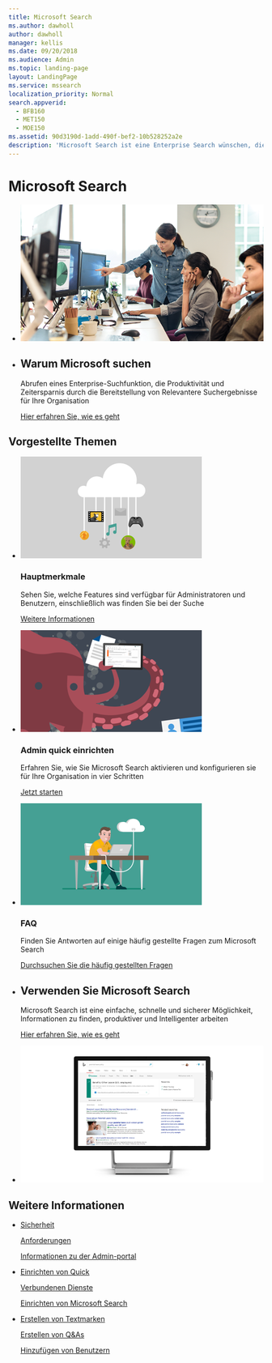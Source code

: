 ```yaml
---
title: Microsoft Search
ms.author: dawholl
author: dawholl
manager: kellis
ms.date: 09/20/2018
ms.audience: Admin
ms.topic: landing-page
layout: LandingPage
ms.service: mssearch
localization_priority: Normal
search.appverid:
  - BFB160
  - MET150
  - MOE150
ms.assetid: 90d3190d-1add-490f-bef2-10b528252a2e
description: 'Microsoft Search ist eine Enterprise Search wünschen, die Produktivität und Zeitersparnis durch die Bereitstellung von Relevantere Suchergebnisse für Ihre Organisation'
---
```

# <a name="microsoft-search"></a>Microsoft Search

<ul class="panelContent cardsW cols cols2">
    <li>
        <div class="cardSize">
            <div class="cardPadding">
                <div class="card">
                    <div class="cardImageOuter">
                        <div class="cardImage">
                            <img src="media/a40fcb56-f0f9-4924-ae36-eb0a370665e3.png" alt="People in an office, one pointing at something on a screen." />
                        </div>
                    </div>
                    <div class="cardText">
                    </div>
                </div>
            </div>
        </div>
    </li>
    <li>
        <div class="cardSize">
            <div class="cardPadding">
                <div class="card">
                    <div class="cardText">
                        <h2>Warum Microsoft suchen</h2>
                        <p>Abrufen eines Enterprise-Suchfunktion, die Produktivität und Zeitersparnis durch die Bereitstellung von Relevantere Suchergebnisse für Ihre Organisation</p>
                        <p><a href="why-microsoft-search.md">Hier erfahren Sie, wie es geht</a></p>
                    </div>
                </div>
            </div>
        </div>
    </li>
</ul>

<h2>Vorgestellte Themen</h2>

<ul class="panelContent cardsW">
    <li>
        <div class="cardSize">
            <div class="cardPadding">
                <div class="card">
                    <div class="cardImageOuter">
                        <div class="cardImage">
                            <img src="media/651172f9-f9b6-4fbe-89f3-8adf6450cd7f.png" alt="Features included in Microsoft Search" />
                        </div>
                    </div>
                    <div class="cardText">
                        <h3>Hauptmerkmale</h3>
                        <p>Sehen Sie, welche Features sind verfügbar für Administratoren und Benutzern, einschließlich was finden Sie bei der Suche</p>
                        <p><a href="features.md">Weitere Informationen</a></p>
                    </div>
                </div>
            </div>
        </div>
    </li>
    <li>
        <div class="cardSize">
            <div class="cardPadding">
                <div class="card">
                    <div class="cardImageOuter">
                        <div class="cardImage">
                            <img src="media/60a078b4-166d-42f4-a3b9-91c04c9001f0.png" alt="Quick for admins to set up and configure" />
                        </div>
                    </div>
                    <div class="cardText">
                        <h3>Admin quick einrichten</h3>
                        <p>Erfahren Sie, wie Sie Microsoft Search aktivieren und konfigurieren sie für Ihre Organisation in vier Schritten</p>
                        <p><a href="quick-set-up.md">Jetzt starten</a></p>
                    </div>
                </div>
            </div>
        </div>
    </li>
    <li>
        <div class="cardSize">
            <div class="cardPadding">
                <div class="card">
                    <div class="cardImageOuter">
                        <div class="cardImage">
                            <img src="media/d696a83a-6322-477a-befd-4ad102b8204d.png" alt="Frequently asked questions about Microsoft Search" />
                        </div>
                    </div>
                    <div class="cardText">
                        <h3>FAQ</h3>
                        <p>Finden Sie Antworten auf einige häufig gestellte Fragen zum Microsoft Search</p>
                        <p><a href="faqs.md">Durchsuchen Sie die häufig gestellten Fragen</a></p>
                    </div>
                </div>
            </div>
        </div>
    </li>
</ul>

<ul class="panelContent cardsW cols cols2">
    <li>
        <div class="cardSize">
            <div class="cardPadding">
                <div class="card">
                    <div class="cardText">
                        <h2>Verwenden Sie Microsoft Search</h2>
                        <p>Microsoft Search ist eine einfache, schnelle und sicherer Möglichkeit, Informationen zu finden, produktiver und Intelligenter arbeiten</p>
                        <p><a href="use/about-microsoft-search.md">Hier erfahren Sie, wie es geht</a></p>
                    </div>
                </div>
            </div>
        </div>
    </li>
    <li>
        <div class="cardSize">
            <div class="cardPadding">
                <div class="card">
                    <div class="cardImageOuter">
                        <div class="cardImage">
                            <img src="media/c8456838-c6db-41f7-9e84-eebfd9c5b0b8.png" alt="How work results appear on Bing" />
                        </div>
                    </div>
                    <div class="cardText">
                    </div>
                </div>
            </div>
        </div>
    </li>
</ul>

<h2>Weitere Informationen</h2>
<ul class="panelContent cardsW">
    <li>
        <div class="cardSize">
            <div class="cardPadding">
                <div class="card">
                    <div class="cardText">
                        <p><a href="security.md">Sicherheit</a></p>
                        <p><a href="requirements.md">Anforderungen</a></p>  
                        <p><a href="about-the-admin-portal.md">Informationen zu der Admin-portal</a></p>
                    </div>
                </div>
            </div>
        </div>
    </li>
    <li>
        <div class="cardSize">
            <div class="cardPadding">
                <div class="card">
                    <div class="cardText">
                        <p><a href="quick-set-up.md">Einrichten von Quick</a></p>
                        <p><a href="connected-services.md">Verbundenen Dienste</a></p>
                        <p><a href="set-up-microsoft-search.md">Einrichten von Microsoft Search</a></p>
                    </div>
                </div>
            </div>
        </div>
    </li>
    <li>
        <div class="cardSize">
            <div class="cardPadding">
                <div class="card">
                    <div class="cardText">
                        <p><a href="create-bookmarks.md">Erstellen von Textmarken</a></p>
                        <p><a href="create-qas.md">Erstellen von Q&As</a></p>
                        <p><a href="add-users.md">Hinzufügen von Benutzern</a></p>
                    </div>
                </div>
            </div>
        </div>
    </li>
</ul>  